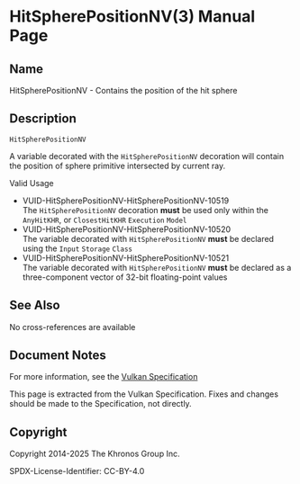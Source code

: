 # HitSpherePositionNV(3) Manual Page

## Name

HitSpherePositionNV - Contains the position of the hit sphere



## [](#_description)Description

`HitSpherePositionNV`

A variable decorated with the `HitSpherePositionNV` decoration will contain the position of sphere primitive intersected by current ray.

Valid Usage

- [](#VUID-HitSpherePositionNV-HitSpherePositionNV-10519)VUID-HitSpherePositionNV-HitSpherePositionNV-10519  
  The `HitSpherePositionNV` decoration **must** be used only within the `AnyHitKHR`, or `ClosestHitKHR` `Execution` `Model`
- [](#VUID-HitSpherePositionNV-HitSpherePositionNV-10520)VUID-HitSpherePositionNV-HitSpherePositionNV-10520  
  The variable decorated with `HitSpherePositionNV` **must** be declared using the `Input` `Storage` `Class`
- [](#VUID-HitSpherePositionNV-HitSpherePositionNV-10521)VUID-HitSpherePositionNV-HitSpherePositionNV-10521  
  The variable decorated with `HitSpherePositionNV` **must** be declared as a three-component vector of 32-bit floating-point values

## [](#_see_also)See Also

No cross-references are available

## [](#_document_notes)Document Notes

For more information, see the [Vulkan Specification](https://registry.khronos.org/vulkan/specs/latest/html/vkspec.html#HitSpherePositionNV)

This page is extracted from the Vulkan Specification. Fixes and changes should be made to the Specification, not directly.

## [](#_copyright)Copyright

Copyright 2014-2025 The Khronos Group Inc.

SPDX-License-Identifier: CC-BY-4.0